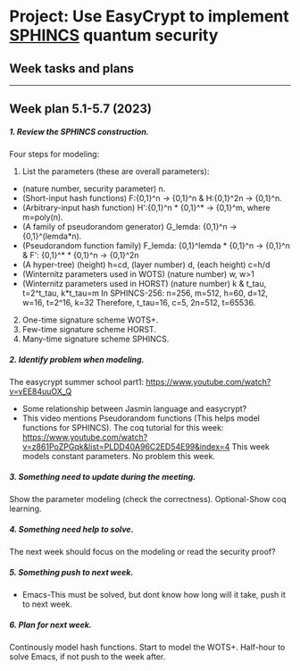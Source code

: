# **Project: Use EasyCrypt to implement <ins>SPHINCS</ins> quantum security**
## Week tasks and plans 
---
## **Week plan 5.1-5.7 (2023)**
##### *1. Review the SPHINCS construction.*
Four steps for modeling: 
1. List the parameters (these are overall parameters):
* (nature number, security parameter) n.
* (Short-input hash functions) F:{0,1}^n -> {0,1}^n & H:{0,1}^2n -> {0,1}^n.
* (Arbitrary-input hash function) H':{0,1}^n * {0,1}^* -> {0,1}^m, where m=poly(n).
* (A family of pseudorandom generator) G_lemda: {0,1}^n -> {0,1}^(lemda*n).
* (Pseudorandom function family) F_lemda: {0,1}^lemda * {0,1}^n -> {0,1}^n & F': {0,1}^* * {0,1}^n -> {0,1}^2n
* (A hyper-tree) (height) h=cd, (layer number) d, (each height) c=h/d
* (Winternitz parameters used in WOTS) (nature number) w, w>1
* (Winternitz parameters used in HORST) (nature number) k & t_tau, t=2^t_tau, k*t_tau=m
In SPHINCS-256: n=256, m=512, h=60, d=12, w=16, t=2^16, k=32
Therefore, t_tau=16, c=5, 2n=512, t=65536.
2. One-time signature scheme WOTS+. 
3. Few-time signature scheme HORST.
4. Many-time signature scheme SPHINCS.
##### *2. Identify problem when modeling.*
The easycrypt summer school part1: https://www.youtube.com/watch?v=vEE84uuOX_Q
* Some relationship between Jasmin language and easycrypt?
* This video mentions Pseudorandom functions (This helps model functions for SPHINCS).
The coq tutorial for this week: https://www.youtube.com/watch?v=z861PoZPGqk&list=PLDD40A96C2ED54E99&index=4
This week models constant parameters. No problem this week.
##### *3. Something need to update during the meeting.*
Show the parameter modeling (check the correctness).
Optional-Show coq learning.
##### *4. Something need help to solve.*
The next week should focus on the modeling or read the security proof?
##### *5. Something push to next week.*
* Emacs-This must be solved, but dont know how long will it take, push it to next week.
##### *6. Plan for next week.*
Continously model hash functions.
Start to model the WOTS+.
Half-hour to solve Emacs, if not push to the week after.
